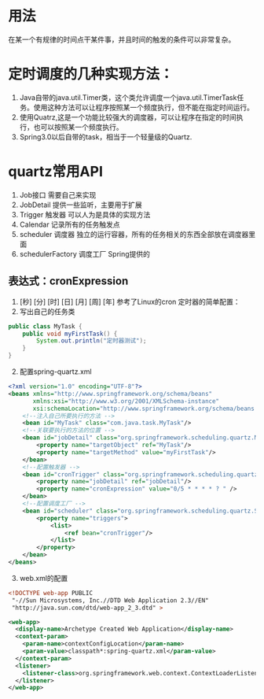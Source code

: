 # 用法
在某一个有规律的时间点干某件事，并且时间的触发的条件可以非常复杂。
# 定时调度的几种实现方法：
1. Java自带的java.util.Timer类，这个类允许调度一个java.util.TimerTask任务。使用这种方法可以让程序按照某一个频度执行，但不能在指定时间运行。
2. 使用Quatrz,这是一个功能比较强大的调度器，可以让程序在指定的时间执行，也可以按照某一个频度执行。
3. Spring3.0以后自带的task，相当于一个轻量级的Quartz.
# quartz常用API
1. Job接口 需要自己来实现
2. JobDetail 提供一些监听，主要用于扩展
3. Trigger 触发器 可以人为是具体的实现方法
4. Calendar 记录所有的任务触发点 
5. scheduler 调度器 独立的运行容器，所有的任务相关的东西全部放在调度器里面
6. schedulerFactory 调度工厂 Spring提供的
## 表达式：cronExpression 
1. [秒] [分] [时] [日] [月] [周] [年]
   参考了Linux的cron
定时器的简单配置：
1. 写出自己的任务类
```java
public class MyTask {
    public void myFirstTask() {
        System.out.println("定时器测试");
    }
}
```
2. 配置spring-quartz.xml
```xml
<?xml version="1.0" encoding="UTF-8"?>
<beans xmlns="http://www.springframework.org/schema/beans"
       xmlns:xsi="http://www.w3.org/2001/XMLSchema-instance"
       xsi:schemaLocation="http://www.springframework.org/schema/beans http://www.springframework.org/schema/beans/spring-beans.xsd http://www.springframework.org/schema/context http://www.springframework.org/schema/context/spring-context.xsd">
    <!--注入自己所要执行的方法 -->
    <bean id="MyTask" class="com.java.task.MyTask"/>
    <!--关联要执行的方法的位置 -->
    <bean id="jobDetail" class="org.springframework.scheduling.quartz.MethodInvokingJobDetailFactoryBean">
        <property name="targetObject" ref="MyTask"/>
        <property name="targetMethod" value="myFirstTask"/>
    </bean>
    <!--配置触发器 -->
    <bean id="cronTrigger" class="org.springframework.scheduling.quartz.CronTriggerFactoryBean">
        <property name="jobDetail" ref="jobDetail"/>
        <property name="cronExpression" value="0/5 * * * * ? " />
    </bean>
    <!--配置调度工厂 -->
    <bean id="scheduler" class="org.springframework.scheduling.quartz.SchedulerFactoryBean">
        <property name="triggers">
            <list>
                <ref bean="cronTrigger"/>
            </list>
        </property>
    </bean>
</beans>
```
3. web.xml的配置
```xml
<!DOCTYPE web-app PUBLIC
 "-//Sun Microsystems, Inc.//DTD Web Application 2.3//EN"
 "http://java.sun.com/dtd/web-app_2_3.dtd" >

<web-app>
  <display-name>Archetype Created Web Application</display-name>
  <context-param>
    <param-name>contextConfigLocation</param-name>
    <param-value>classpath*:spring-quartz.xml</param-value>
  </context-param>
  <listener>
    <listener-class>org.springframework.web.context.ContextLoaderListener</listener-class>
  </listener>
</web-app>
```